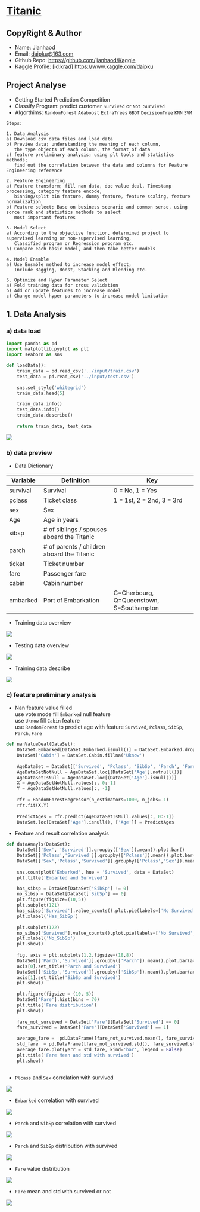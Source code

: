 # [**Titanic**](https://www.kaggle.com/c/titanic)

## CopyRight & Author

* Name: Jianhaod
* Email: daipku@163.com 
* Github Repo: https://github.com/jianhaod/Kaggle 
* Kaggle Profile: [id:[krad](https://www.kaggle.com/daipku)] https://www.kaggle.com/daipku

## Project Analyse

* Getting Started Prediction Competition
* Classify Program: predict customer `Survived` or `Not Survived`
* Algorthims: `RandomForest` `Adaboost` `ExtraTrees` `GBDT` `DecisionTree` `KNN` `SVM`

```
Steps: 

1. Data Analysis
a) Download csv data files and load data
b) Preview data; understanding the meaning of each column, 
   the type objects of each column, the format of data
c) feature preliminary analysis; using plt tools and statistics methods; 
   find out the correlation between the data and columns for Feature Engineering reference

2. Feature Engineering
a) Feature transform; fill nan data, doc value deal, Timestamp processing, category feature encode, 
   binning/split bin feature, dummy feature, feature scaling, feature normalization
b) Feature select; Base on business scenario and common sense, using sorce rank and statistics methods to select
   most important features   

3. Model Select
a) According to the objective function, determined project to supervised learning or non-supervised learning,
   Classified program or Regression program etc.
b) Compare each basic model, and then take better models

4. Model Ensmble
a) Use Ensmble method to increase model effect; 
   Include Bagging, Boost, Stacking and Blending etc.

5. Optimize and Hyper Parameter Select
a) Fold training data for cross validation
b) Add or update features to increase model
c) Change model hyper parameters to increase model limitation

```

## 1. Data Analysis

### a) data load

```python
import pandas as pd
import matplotlib.pyplot as plt
import seaborn as sns

def loadData():   
    train_data = pd.read_csv('../input/train.csv')
    test_data = pd.read_csv('../input/test.csv')
    
    sns.set_style('whitegrid')    
    train_data.head(5)

    train_data.info()
    test_data.info()
    train_data.describe()    
    
    return train_data, test_data
```

![](/Titanic/images/Titanic_top_5.jpg)

### b) data preview

* Data Dictionary  

| Variable | Definition | Key |
| - | - | - |
| survival | Survival           | 0 = No, 1 = Yes |
| pclass   | Ticket class       | 1 = 1st, 2 = 2nd, 3 = 3rd |  
| sex      | Sex                | |
| Age      | Age in years       | |    
| sibsp    | # of siblings / spouses aboard the Titanic   | | 
| parch    | # of parents / children aboard the Titanic   | |
| ticket   | Ticket number           | |   
| fare     | Passenger fare          | |  
| cabin    | Cabin number            | |    
| embarked | Port of Embarkation     | C=Cherbourg, Q=Queenstown, S=Southampton |  

* Training data overview  

![](/Titanic/images/Titanic_traindata_info.JPG)

* Testing data overview
  
![](/Titanic/images/Titanic_testdata_info.JPG)

* Training data describe  

![](/Titanic/images/Titanic_traindata_desc.JPG)

### c) feature preliminary analysis

* Nan feature value filled  
use vote mode fill `Embarked` null feature  
use `Uknow` fill `Cabin` feature  
use `RandomForest` to predict age with feature `Survived`, `Pclass`, `SibSp`, `Parch`, `Fare`

```python
def nanValueDeal(DataSet):   
    DataSet.Embarked[DataSet.Embarked.isnull()] = DataSet.Embarked.dropna().mode().values
    DataSet['Cabin'] = DataSet.Cabin.fillna('Uknow')
    
    AgeDataSet = DataSet[['Survived', 'Pclass', 'SibSp', 'Parch', 'Fare', 'Age']]
    AgeDataSetNotNull = AgeDataSet.loc[(DataSet['Age'].notnull())]
    AgeDataSetIsNull = AgeDataSet.loc[(DataSet['Age'].isnull())]
    X = AgeDataSetNotNull.values[:, 0:-1]
    Y = AgeDataSetNotNull.values[:, -1]    
    
    rfr = RandomForestRegressor(n_estimators=1000, n_jobs=-1)
    rfr.fit(X,Y)
    
    PredictAges = rfr.predict(AgeDataSetIsNull.values[:, 0:-1])
    DataSet.loc[DataSet['Age'].isnull(), ['Age']] = PredictAges   
```

* Feature and result correlation analysis

```python
def dataAnayls(DataSet):  
    DataSet[['Sex', 'Survived']].groupby(['Sex']).mean().plot.bar()
    DataSet[['Pclass','Survived']].groupby(['Pclass']).mean().plot.bar()    
    DataSet[['Sex','Pclass','Survived']].groupby(['Pclass','Sex']).mean().plot.bar()
    
    sns.countplot('Embarked', hue = 'Survived', data = DataSet)
    plt.title('Embarked and Survived')

    has_sibsp = DataSet[DataSet['SibSp'] != 0]
    no_sibsp = DataSet[DataSet['SibSp'] == 0]
    plt.figure(figsize=(10,5))
    plt.subplot(121)
    has_sibsp['Survived'].value_counts().plot.pie(labels=['No Survived', 'Survived'], autopct = '%1.1f%%')
    plt.xlabel('Has_SibSp')
    
    plt.subplot(122)
    no_sibsp['Survived'].value_counts().plot.pie(labels=['No Survived', 'Survived'], autopct = '%1.1f%%')
    plt.xlabel('No_SibSp')
    plt.show()
        
    fig, axis = plt.subplots(1,2,figsize=(18,8))
    DataSet[['Parch','Survived']].groupby(['Parch']).mean().plot.bar(ax = axis[0])
    axis[0].set_title('Parch and Survived')
    DataSet[['SibSp','Survived']].groupby(['SibSp']).mean().plot.bar(ax = axis[1])
    axis[1].set_title('SibSp and Survived')
    plt.show()
    
    plt.figure(figsize = (10, 5))
    DataSet['Fare'].hist(bins = 70)
    plt.title('Fare distribution')
    plt.show()
       
    fare_not_survived = DataSet['Fare'][DataSet['Survived'] == 0]
    fare_survived = DataSet['Fare'][DataSet['Survived'] == 1]
    
    average_fare =  pd.DataFrame([fare_not_survived.mean(), fare_survived.mean()])
    std_fare  = pd.DataFrame([fare_not_survived.std(), fare_survived.std()])
    average_fare.plot(yerr = std_fare, kind='bar', legend = False)
    plt.title('Fare Mean and std with survived')
    plt.show()
         
```

* `Plcass` and `Sex` correlation with survived

![](/Titanic/images/Titanic_pclass_sex_bar.JPG)

* `Embarked` correlation with survived

![](/Titanic/images/Titanic_Embarked.JPG)

* `Parch` and `SibSp` correlation with survived

![](/Titanic/images/Titanic_Parch_SibSp_pipe.JPG)

* `Parch` and `SibSp` distribution with survived

![](/Titanic/images/Titanic_Parch_SibSp_bar.JPG)

* `Fare` value distribution

![](/Titanic/images/Titanic_fare_value_distribution.JPG)

* `Fare` mean and std with survived or not 

![](/Titanic/images/Titanic_fare_mean_std.JPG)


 
